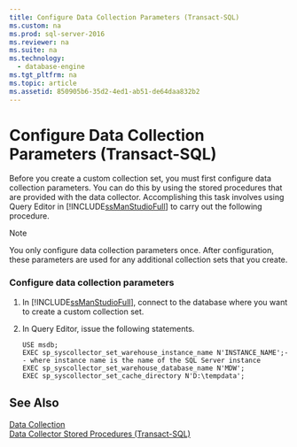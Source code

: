 ```yaml
---
title: Configure Data Collection Parameters (Transact-SQL)
ms.custom: na
ms.prod: sql-server-2016
ms.reviewer: na
ms.suite: na
ms.technology: 
  - database-engine
ms.tgt_pltfrm: na
ms.topic: article
ms.assetid: 850905b6-35d2-4ed1-ab51-de64daa832b2
---
```

# Configure Data Collection Parameters (Transact-SQL)
  Before you create a custom collection set, you must first configure data collection parameters. You can do this by using the stored procedures that are provided with the data collector. Accomplishing this task involves using Query Editor in [!INCLUDE[ssManStudioFull](../../Topics/TopicNameContainA/includes/ssManStudioFull_md.md)] to carry out the following procedure.  
  
> [!NOTE]  
>  You only configure data collection parameters once. After configuration, these parameters are used for any additional collection sets that you create.  
  
### Configure data collection parameters  
  
1.  In [!INCLUDE[ssManStudioFull](../../Topics/TopicNameContainA/includes/ssManStudioFull_md.md)], connect to the database where you want to create a custom collection set.  
  
2.  In Query Editor, issue the following statements.  
  
    ```tsql  
    USE msdb;  
    EXEC sp_syscollector_set_warehouse_instance_name N'INSTANCE_NAME';-- where instance name is the name of the SQL Server instance  
    EXEC sp_syscollector_set_warehouse_database_name N'MDW';  
    EXEC sp_syscollector_set_cache_directory N'D:\tempdata';  
    ```  
  
## See Also  
 [Data Collection](../../Topics/TopicNameNotContainA/Data-Collection.md)   
 [Data Collector Stored Procedures &#40;Transact-SQL&#41;](../Topic/Data%20Collector%20Stored%20Procedures%20\(Transact-SQL\).md)  
  
  